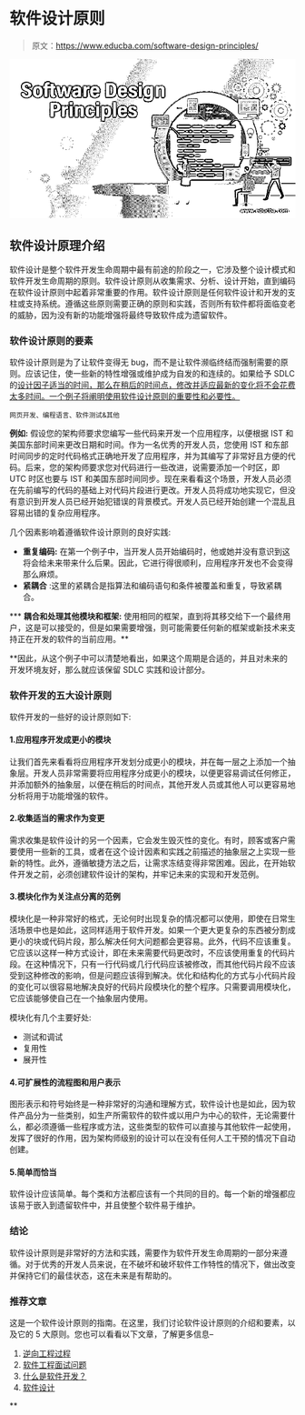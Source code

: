 # 软件设计原则

> 原文：<https://www.educba.com/software-design-principles/>

![Software-Design-Principles](img/d4a22cec5b0fbf789ae0670576a7a314.png)



## 软件设计原理介绍

软件设计是整个软件开发生命周期中最有前途的阶段之一，它涉及整个设计模式和软件开发生命周期的原则。软件设计原则从收集需求、分析、设计开始，直到编码在软件设计原则中起着非常重要的作用。软件设计原则是任何软件设计和开发的支柱或支持系统。遵循这些原则需要正确的原则和实践，否则所有软件都将面临变老的威胁，因为没有新的功能增强将最终导致软件成为遗留软件。

### 软件设计原则的要素

软件设计原则是为了让软件变得无 bug，而不是让软件濒临终结而强制需要的原则。应该记住，使一些新的特性增强或维护成为自发的和连续的。如果给予 SDLC 的[设计因子适当的时间，那么在稍后的时间点，修改并适应最新的变化将不会花费太多时间。一个例子将阐明使用软件设计原则的重要性和必要性。](https://www.educba.com/what-is-sdlc/)

<small>网页开发、编程语言、软件测试&其他</small>

****例如:**** 假设您的架构师要求您编写一些代码来开发一个应用程序，以便根据 IST 和美国东部时间来更改日期和时间。作为一名优秀的开发人员，您使用 IST 和东部时间同步的定时代码格式正确地开发了应用程序，并为其编写了非常好且方便的代码。后来，您的架构师要求您对代码进行一些改进，说需要添加一个时区，即 UTC 时区也要与 IST 和美国东部时间同步。现在来看看这个场景，开发人员必须在先前编写的代码的基础上对代码片段进行更改。开发人员将成功地实现它，但没有意识到开发人员已经开始犯错误的背景模式。开发人员已经开始创建一个混乱且容易出错的复杂应用程序。

几个因素影响着遵循软件设计原则的良好实践:

*   ****重复编码:**** 在第一个例子中，当开发人员开始编码时，他或她并没有意识到这将会给未来带来什么后果。因此，它进行得很顺利，应用程序开发也不会变得那么麻烦。
*   ****紧耦合**** :这里的紧耦合是指算法和编码语句和条件被覆盖和重复，导致紧耦合。

***   ****耦合和处理其他模块和框架:**** 使用相同的框架，直到将其移交给下一个最终用户，这是可以接受的，但是如果需要增强，则可能需要任何新的框架或新技术来支持正在开发的软件的当前应用。**

 **因此，从这个例子中可以清楚地看出，如果这个周期是合适的，并且对未来的开发环境友好，那么就应该保留 SDLC 实践和设计部分。

### 软件开发的五大设计原则

软件开发的一些好的设计原则如下:

#### 1.应用程序开发成更小的模块

让我们首先来看看将应用程序开发划分成更小的模块，并在每一层之上添加一个抽象层。开发人员非常需要将应用程序分成更小的模块，以便更容易调试任何修正，并添加额外的抽象层，以便在稍后的时间点，其他开发人员或其他人可以更容易地分析将用于功能增强的软件。

#### 2.收集适当的需求作为变更

需求收集是软件设计的另一个因素，它会发生毁灭性的变化。有时，顾客或客户需要使用一些新的工具，或者在这个设计因素和实践之前描述的抽象层之上实现一些新的特性。此外，遵循敏捷方法之后，让需求冻结变得非常困难。因此，在开始软件开发之前，必须创建软件设计的架构，并牢记未来的实现和开发范例。

#### 3.模块化作为关注点分离的范例

模块化是一种非常好的格式，无论何时出现复杂的情况都可以使用，即使在日常生活场景中也是如此，这同样适用于软件开发。如果一个更大更复杂的东西被分割成更小的块或代码片段，那么解决任何大问题都会更容易。此外，代码不应该重复。它应该以这样一种方式设计，即在未来需要代码更改时，不应该使用重复的代码片段。在这种情况下，只有一行代码或几行代码应该被修改，而其他代码片段不应该受到这种修改的影响，但是问题应该得到解决。优化和结构化的方式与小代码片段的变化可以很容易地解决良好的代码片段模块化的整个程序。只需要调用模块化，它应该能够使自己在一个抽象层内使用。

模块化有几个主要好处:

*   测试和调试
*   复用性
*   展开性

#### 4.可扩展性的流程图和用户表示

图形表示和符号始终是一种非常好的沟通和理解方式，软件设计也是如此，因为软件产品分为一些类别，如生产所需软件的软件或以用户为中心的软件，无论需要什么，都必须遵循一些程序或方法，这些类型的软件可以直接与其他软件一起使用，发挥了很好的作用，因为架构师级别的设计可以在没有任何人工干预的情况下自动创建。

#### 5.简单而恰当

软件设计应该简单。每个类和方法都应该有一个共同的目的。每一个新的增强都应该易于嵌入到遗留软件中，并且使整个软件易于维护。

### 结论

软件设计原则是非常好的方法和实践，需要作为软件开发生命周期的一部分来遵循。对于优秀的开发人员来说，在不破坏和破坏软件工作特性的情况下，做出改变并保持它们的最佳状态，这在未来是有帮助的。

### 推荐文章

这是一个软件设计原则的指南。在这里，我们讨论软件设计原则的介绍和要素，以及它的 5 大原则。您也可以看看以下文章，了解更多信息–

1.  [逆向工程过程](https://www.educba.com/process-of-reverse-engineering/)
2.  [软件工程面试问题](https://www.educba.com/software-engineering-interview-questions/)
3.  [什么是软件开发？](https://www.educba.com/what-is-software-development/)
4.  [软件设计](https://www.educba.com/software-design/)





**